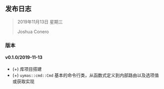 ## 发布日志

> 2019年11月13日 星期三
>
> Joshua Conero







### 版本

#### v0.1.0/2019-11-13

- (+) 库项目搭建
- (+) `uymas::cmd::Cmd` 基本的命令行类，从函数式定义到内部路由以及选项值或获取实现

